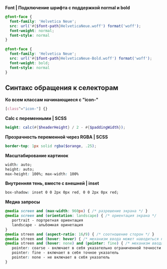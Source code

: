 **Font | Подключение шрифта с поддержкой normal и bold**
```scss
@font-face {  
  font-family: 'Helvetica Neue';  
  src: url('#{$font-path}HelveticaNeue.woff') format('woff');  
  font-weight: normal;  
  font-style: normal  
}  
  
@font-face {  
  font-family: 'Helvetica Neue';  
  src: url('#{$font-path}HelveticaNeue-Bold.woff') format('woff');  
  font-weight: bold;  
  font-style: normal  
}
```
## Синтакс обращения к селекторам  

**Ко всем классам начинающиеся с "icon-"**
```css
[class^="icon-"] {}
```

**Calc с переменными | SCSS**
```scss
height: calc(#{$headerHeight} / 2 - #{$paddingWidth});
```

**Прозрачность переменной через RGBA | SCSS**
```scss
border-top: 1px solid rgba($orange, .25);
```

**Масштабирование картинок**
```css
width: auto;
height: auto;
max-height: 100%; max-width: 100%
```

**Внутренняя тень, вместе с внешней | inset**
```css
box-shadow: inset 0 0 2px 0px red, 0 0 2px 0px red;
```

**Медиа запросы**
```css
@media screen and (max-width: 960px) { /* разрешение экрана */ }
@media screen and (orientation: landscape) { /* ориентация экрана */
   portrait - портретная ориентация
   landscape - альбомная оринетация
}
@media streen and (aspect-ratio: 16/9) { /* соотношение сторон */ }
@media streen and (hover: hover) { /* механизм ввода может наводиться на элемент */ }
@media streen and (hover: none) and (pointer: fine) { /* механизм ввода не может наводиться на элемент */ 
   pointer: coarse - включает в себя указательно ограниченной точности
   pointer: fine - включает в себя точное указатель
   pointer: none - не включает в себя указатель
}

```
<!--stackedit_data:
eyJoaXN0b3J5IjpbLTE4NDM2MDcyMjEsLTU4OTMzNzYyMiwtMj
A3NzA5MjQ4NCwtMTM2MDk2Njk0NV19
-->